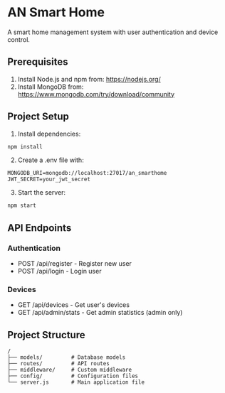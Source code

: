 # AN Smart Home

A smart home management system with user authentication and device control.

## Prerequisites

1. Install Node.js and npm from: https://nodejs.org/
2. Install MongoDB from: https://www.mongodb.com/try/download/community

## Project Setup

1. Install dependencies:
```bash
npm install
```

2. Create a .env file with:
```
MONGODB_URI=mongodb://localhost:27017/an_smarthome
JWT_SECRET=your_jwt_secret
```

3. Start the server:
```bash
npm start
```

## API Endpoints

### Authentication
- POST /api/register - Register new user
- POST /api/login - Login user

### Devices
- GET /api/devices - Get user's devices
- GET /api/admin/stats - Get admin statistics (admin only)

## Project Structure
```
/
├── models/         # Database models
├── routes/         # API routes
├── middleware/     # Custom middleware
├── config/         # Configuration files
└── server.js       # Main application file
``` 
